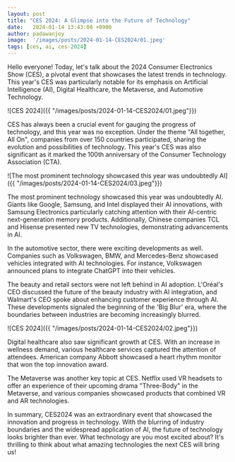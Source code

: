 ```yaml
---
layout: post
title: "CES 2024: A Glimpse into the Future of Technology"
date:   2024-01-14 13:43:00 +0900
author: padawanjoy
image:  '/images/posts/2024-01-14-CES2024/01.jpeg'
tags: [ces, ai, ces-2024]
---
```


Hello everyone! Today, let's talk about the 2024 Consumer Electronics Show (CES), a pivotal event that showcases the latest trends in technology. This year's CES was particularly notable for its emphasis on Artificial Intelligence (AI), Digital Healthcare, the Metaverse, and Automotive Technology.

![CES 2024]({{ "/images/posts/2024-01-14-CES2024/01.jpeg"}})

CES has always been a crucial event for gauging the progress of technology, and this year was no exception. Under the theme "All together, All On", companies from over 150 countries participated, sharing the evolution and possibilities of technology. This year's CES was also significant as it marked the 100th anniversary of the Consumer Technology Association (CTA).

![The most prominent technology showcased this year was undoubtedly AI]({{ "/images/posts/2024-01-14-CES2024/03.jpeg"}})

The most prominent technology showcased this year was undoubtedly AI. Giants like Google, Samsung, and Intel displayed their AI innovations, with Samsung Electronics particularly catching attention with their AI-centric next-generation memory products. Additionally, Chinese companies TCL and Hisense presented new TV technologies, demonstrating advancements in AI.

In the automotive sector, there were exciting developments as well. Companies such as Volkswagen, BMW, and Mercedes-Benz showcased vehicles integrated with AI technologies. For instance, Volkswagen announced plans to integrate ChatGPT into their vehicles.

The beauty and retail sectors were not left behind in AI adoption. L'Oréal's CEO discussed the future of the beauty industry with AI integration, and Walmart's CEO spoke about enhancing customer experience through AI. These developments signaled the beginning of the 'Big Blur' era, where the boundaries between industries are becoming increasingly blurred.

![CES 2024]({{ "/images/posts/2024-01-14-CES2024/02.jpeg"}})

Digital healthcare also saw significant growth at CES. With an increase in wellness demand, various healthcare services captured the attention of attendees. American company Abbott showcased a heart rhythm monitor that won the top innovation award.

The Metaverse was another key topic at CES. Netflix used VR headsets to offer an experience of their upcoming drama "Three-Body" in the Metaverse, and various companies showcased products that combined VR and AR technologies.

In summary, CES2024 was an extraordinary event that showcased the innovation and progress in technology. With the blurring of industry boundaries and the widespread application of AI, the future of technology looks brighter than ever. What technology are you most excited about? It's thrilling to think about what amazing technologies the next CES will bring us!